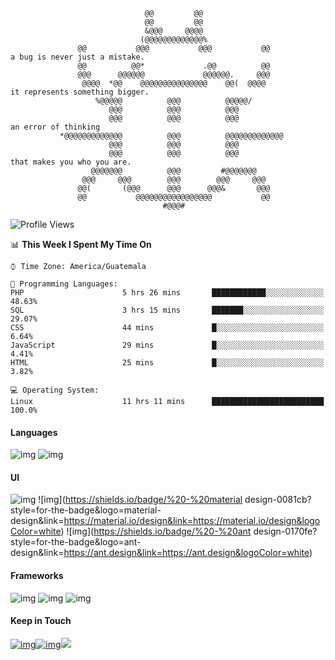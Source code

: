 
                                  @@         @@                                 
                                  @@         @@                                 
                                  &@@@     @@@@                                 
                                 (@@@@@@@@@@@@@%                                
                   @@           @@@           @@@           @@                  a bug is never just a mistake.
                   @@          @@*             .@@          @@                  
                   @@@      @@@@@@             @@@@@@.     @@@                  
                    @@@@  *@@    @@@@@@@@@@@@@@@    @@(  @@@@                   it represents something bigger.
                       %@@@@@          @@@          @@@@@/                      
                          @@@          @@@          @@@                         
                          @@@          @@@          @@@                         an error of thinking
               *@@@@@@@@@@@@@          @@@          @@@@@@@@@@@@@               
                          @@@          @@@          @@@                         
                          @@@          @@@          @@@                         that makes you who you are.
                      @@@@@@@          @@@         #@@@@@@@                     
                    @@@     @@@        @@@        @@@     @@@                   
                   @@(       (@@@      @@@      @@@&       @@@                  
                   @@           @@@@@@@@@@@@@@@@@           @@                  
                                      #@@@#                                     


<!--
**floresvfer/floresvfer** is a ✨ _special_ ✨ repository because its `README.md` (this file) appears on your GitHub profile.

Here are some ideas to get you started:

- 🔭 I’m currently working on ...
- 🌱 I’m currently learning ...
- 👯 I’m looking to collaborate on ...
- 🤔 I’m looking for help with ...
- 💬 Ask me about ...
- 📫 How to reach me: ...
- 😄 Pronouns: ...
- ⚡ Fun fact: ...
-->

  

<!--START_SECTION:waka-->
![Profile Views](http://img.shields.io/badge/Profile%20Views-167-blue)

📊 **This Week I Spent My Time On** 

```text
⌚︎ Time Zone: America/Guatemala

💬 Programming Languages: 
PHP                      5 hrs 26 mins       ████████████░░░░░░░░░░░░░   48.63% 
SQL                      3 hrs 15 mins       ███████░░░░░░░░░░░░░░░░░░   29.07% 
CSS                      44 mins             █░░░░░░░░░░░░░░░░░░░░░░░░   6.64% 
JavaScript               29 mins             █░░░░░░░░░░░░░░░░░░░░░░░░   4.41% 
HTML                     25 mins             █░░░░░░░░░░░░░░░░░░░░░░░░   3.82%

💻 Operating System: 
Linux                    11 hrs 11 mins      █████████████████████████   100.0%

```

<!--END_SECTION:waka-->



#### Languages

![img](https://shields.io/badge/%20-%20javascript-f7df1e?style=for-the-badge&logo=javascript&link=javascript.com&link=javascript.com&logoColor=black) ![img](https://shields.io/badge/%20-%20typescript-3178c6?style=for-the-badge&logo=typescript&link=https://www.typescriptlang.org&link=https://www.typescriptlang.org&logoColor=white)

#### UI 

![img](https://shields.io/badge/%20-%20bootstrap-7952b3?style=for-the-badge&logo=bootstrap&link=https://getbootstrap.com&link=https://getbootstrap.com&logoColor=white) ![img](https://shields.io/badge/%20-%20material design-0081cb?style=for-the-badge&logo=material-design&link=https://material.io/design&link=https://material.io/design&logoColor=white) ![img](https://shields.io/badge/%20-%20ant design-0170fe?style=for-the-badge&logo=ant-design&link=https://ant.design&link=https://ant.design&logoColor=white)

#### Frameworks

![img](https://shields.io/badge/%20-%20angular-dd0031?style=for-the-badge&logo=angular&link=https://www.angular.io&link=https://www.angular.io&logoColor=white) ![img](https://shields.io/badge/%20-%20react-61dafb?style=for-the-badge&logo=react&link=https://www.reactjs.org&link=https://www.reactjs.org&logoColor=black) ![img](https://shields.io/badge/%20-%20ionic-3880ff?style=for-the-badge&logo=ionic&link=https://ionicframework.com&link=https://ionicframework.com&logoColor=white)

#### Keep in Touch

[![img](https://shields.io/badge/%20-%20twitter-3880ff?style=for-the-badge&logo=twitter&link=https://twitter.com/floresvfer&link=https://twitter.com/floresvfer&logoColor=white)](LINK)[![img](https://shields.io/badge/%20-%20instagram-e4405f?style=for-the-badge&logo=instagram&link=https://instagram.com/floresvfer&link=https://instagram.com/floresvfer&logoColor=white)](LINK)[<img src="https://shields.io/badge/%20-%20facebook-1877f2?style=for-the-badge&logo=facebook&link=https://facebook.com/floresvfer&link=https://facebook.com/floresvfer&logoColor=white">](<LINK>) 




